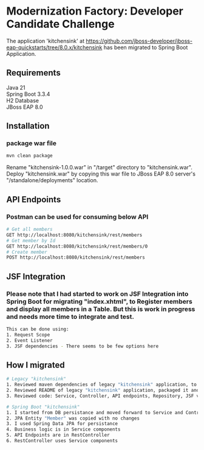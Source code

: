 # Modernization Factory: Developer Candidate Challenge

The application 'kitchensink' at https://github.com/jboss-developer/jboss-eap-quickstarts/tree/8.0.x/kitchensink has been migrated to Spring Boot Application.

## Requirements
Java 21  
Spring Boot 3.3.4  
H2 Database  
JBoss EAP 8.0  

## Installation
### package war file
```sh
mvn clean package
```
Rename "kitchensink-1.0.0.war" in "/target" directory to "kitchensink.war".    
Deploy "kitchensink.war" by copying this war file to JBoss EAP 8.0 server's "/standalone/deployments" location.  

## API Endpoints
### Postman can be used for consuming below API
```sh
# Get all members
GET http://localhost:8080/kitchensink/rest/members
# Get member by Id
GET http://localhost:8080/kitchensink/rest/members/0
# Create member
POST http://localhost:8080/kitchensink/rest/members
```
## JSF Integration
### Please note that I had started to work on JSF Integration into Spring Boot for migrating "index.xhtml", to Register members and display all members in a Table. But this is work in progress and needs more time to integrate and test.
```sh
This can be done using:
1. Request Scope
2. Event Listener
3. JSF dependencies - There seems to be few options here
```
## How I migrated
```sh
# Legacy "kitchensink"
1. Reviewed maven dependencies of legacy "kitchensink" application, to understand frameworks and libraries used.
2. Reviewed README of legacy "kitchensink" application, packaged it and deployed to JBoss EAP 8.0
3. Reviewed code: Service, Controller, API endpoints, Repository, JSF view and H2 tables

# Spring Boot "kitchensink"
1. I started from DB persistance and moved forward to Service and Controller
2. JPA Entity "Member" was copied with no changes
3. I used Spring Data JPA for persistance
4. Business logic is in Service components
5. API Endpoints are in RestController
6. RestController uses Service components
```